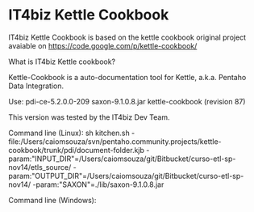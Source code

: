 IT4biz Kettle Cookbook
======================

IT4biz Kettle Cookbook is based on the kettle cookbook original project avaiable on https://code.google.com/p/kettle-cookbook/

What is IT4biz Kettle cookbook? <BR>

Kettle-Cookbook is a auto-documentation tool for Kettle, a.k.a. Pentaho Data Integration.

Use:
pdi-ce-5.2.0.0-209
saxon-9.1.0.8.jar
kettle-cookbook (revision 87)

This version was tested by the IT4biz Dev Team.

Command line (Linux):
sh kitchen.sh -file:/Users/caiomsouza/svn/pentaho.community.projects/kettle-cookbook/trunk/pdi/document-folder.kjb -param:"INPUT_DIR"=/Users/caiomsouza/git/Bitbucket/curso-etl-sp-nov14/etls_source/ -param:"OUTPUT_DIR"=/Users/caiomsouza/git/Bitbucket/curso-etl-sp-nov14/ -param:"SAXON"=./lib/saxon-9.1.0.8.jar

Command line (Windows):
